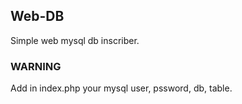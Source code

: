 ## Web-DB
Simple web mysql db inscriber.

### WARNING
Add in index.php your mysql user, pssword, db, table.
